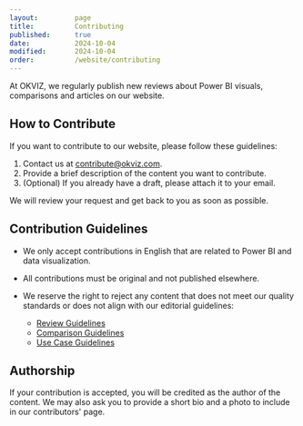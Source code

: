 ```yaml
---
layout:         page
title:          Contributing
published:      true
date:           2024-10-04
modified:       2024-10-04
order:          /website/contributing
---
```


At OKVIZ, we regularly publish new reviews about Power BI visuals, comparisons and articles on our website. 

## How to Contribute

If you want to contribute to our website, please follow these guidelines:

1. Contact us at [contribute@okviz.com](mailto:contribute@okviz.com).
2. Provide a brief description of the content you want to contribute.
3. (Optional) If you already have a draft, please attach it to your email. 

We will review your request and get back to you as soon as possible.

## Contribution Guidelines

- We only accept contributions in English that are related to Power BI and data visualization. 
- All contributions must be original and not published elsewhere. 
- We reserve the right to reject any content that does not meet our quality standards or does not align with our editorial guidelines:

    - [Review Guidelines](review-guidelines/index.md)
    - [Comparison Guidelines](comparison-guidelines.md)
    - [Use Case Guidelines](use-case-guidelines.md)

## Authorship

If your contribution is accepted, you will be credited as the author of the content. We may also ask you to provide a short bio and a photo to include in our contributors' page.